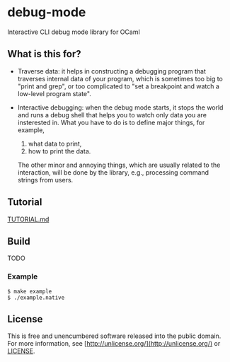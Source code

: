 debug-mode
==========

Interactive CLI debug mode library for OCaml

What is this for?
-----------------

* Traverse data: it helps in constructing a debugging program that
  traverses internal data of your program, which is sometimes too big
  to "print and grep", or too complicated to "set a breakpoint and
  watch a low-level program state".

* Interactive debugging: when the debug mode starts, it stops the
  world and runs a debug shell that helps you to watch only data you
  are insterested in.  What you have to do is to define major things,
  for example,

  1. what data to print,
  2. how to print the data.

  The other minor and annoying things, which are usually related to
  the interaction, will be done by the library, e.g., processing
  command strings from users.

Tutorial
--------

[TUTORIAL.md](TUTORIAL.md)

Build
-------

TODO

### Example

```
$ make example
$ ./example.native
```

License
-------

This is free and unencumbered software released into the public
domain.  For more information, see
[http://unlicense.org/](http://unlicense.org/) or [LICENSE](LICENSE).
